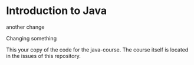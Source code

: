 # Introduction to Java

another change

Changing something


This your copy of the code for the java-course. The course itself is located in the issues of this repository.
